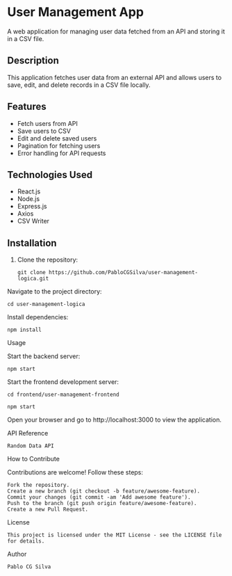 # User Management App

A web application for managing user data fetched from an API and storing it in a CSV file.

## Description

This application fetches user data from an external API and allows users to save, edit, and delete records in a CSV file locally.

## Features

- Fetch users from API
- Save users to CSV
- Edit and delete saved users
- Pagination for fetching users
- Error handling for API requests

## Technologies Used

- React.js
- Node.js
- Express.js
- Axios
- CSV Writer

## Installation

1. Clone the repository:

       git clone https://github.com/PabloCGSilva/user-management-logica.git


Navigate to the project directory:

    cd user-management-logica

Install dependencies:

    npm install

Usage

Start the backend server:

    npm start

Start the frontend development server:

    cd frontend/user-management-frontend
    
    npm start

Open your browser and go to http://localhost:3000 to view the application.

API Reference

    Random Data API

How to Contribute

Contributions are welcome! Follow these steps:

    Fork the repository.
    Create a new branch (git checkout -b feature/awesome-feature).
    Commit your changes (git commit -am 'Add awesome feature').
    Push to the branch (git push origin feature/awesome-feature).
    Create a new Pull Request.

License

    This project is licensed under the MIT License - see the LICENSE file for details.

Author

    Pablo CG Silva
